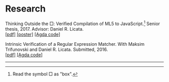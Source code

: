 # Research

Thinking Outside the □: Verified Compilation of ML5 to JavaScript.[^1]
Senior thesis, 2017. Advisor: Daniel R. Licata. <br>
[[pdf]](/ml5toJs.pdf) [[poster]](/ml5toJsPoster.pdf) [[Agda code]](http://github.com/joom/thesis-modal)


Intrinsic Verification of a Regular Expression Matcher. With Maksim Trifunovski and Daniel R. Licata.
Submitted, 2016. <br> [[pdf]](/regexp2016.pdf) [[Agda code]](http://github.com/joom/regexp-agda)

***

[^1]: Read the symbol □ as "box".
